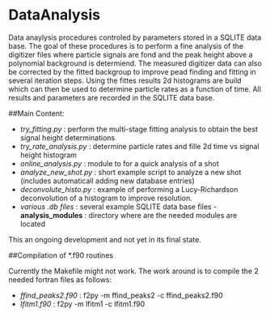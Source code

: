 # DataAnalysis
Data anaylysis procedures controled by parameters stored in a SQLITE data base. The goal of these procedures is to perform a fine analysis of the digitizer files where particle signals are fond and the peak height above a polynomial background is determiend. The measured digitizer data can also be corrected by the fitted backgroup to improve pead finding and fitting in several iteration steps. Using the fittes results 2d histograms are build which can then be used to determine particle rates as a function of time. All results and parameters are recorded in the SQLITE data base. 


##Main Content:

- *try\_fitting.py*  : perform the multi-stage fitting analysis to obtain the best signal height determinations
-  *try\_rate\_analysis.py* : determine particle rates and fille 2d time vs signal height histogram
-  *online_analysis.py* : module to for a quick analysis of a shot
-  *analyze\_new\_shot.py* : short example script to analyze a new shot (includes automaticall adding new database entries)
-  *deconvolute\_histo.py* : example of performing a Lucy-Richardson deconvolution of a histogram to improve resolution.
-  *various .db files* : several example SQLITE data base files - **analysis\_modules** : directory where are the needed modules are located


This an ongoing development and not yet in its final state. 

##Compilation of *.f90 routines

Currently the Makefile might not work. The work around is to compile the 2 needed fortran files as follows:

- *ffind\_peaks2.f90*  : f2py \-m ffind\_peaks2 \-c ffind\_peaks2.f90
- *lfitm1.f90* : f2py \-m lfitm1 \-c lfitm1.f90